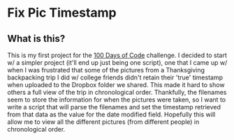 # Fix Pic Timestamp

## What is this?
This is my first project for the [100 Days of Code](https://github.com/Kallaway/100-days-of-code) challenge. I decided to start w/ a simpler project (it'll end up just being one script), one that I came up w/ when I was frustrated that some of the pictures from a Thanksgiving backpacking trip I did w/ college friends didn't retain their 'true' timestamp when uploaded to the Dropbox folder we shared. This made it hard to show others a full view of the trip in chronological order. Thankfully, the filenames seem to store the information for when the pictures were taken, so I want to write a script that will parse the filenames and set the timestamp retrieved from that data as the value for the date modified field. Hopefully this will allow me to view all the different pictures (from different people) in chronological order.
